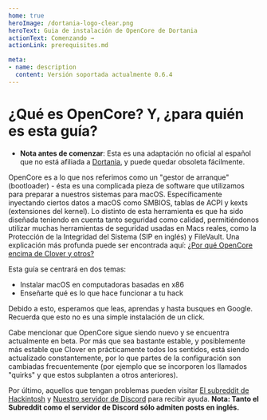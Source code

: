 ```yaml
---
home: true
heroImage: /dortania-logo-clear.png
heroText: Guia de instalación de OpenCore de Dortania
actionText: Comenzando →
actionLink: prerequisites.md

meta:
- name: description
  content: Versión soportada actualmente 0.6.4
---
```


# ¿Qué es OpenCore? Y, ¿para quién es esta guía?

* **Nota antes de comenzar**: Esta es una adaptación no oficial al español que no está afiliada a [Dortania](https://github.com/dortania), y puede quedar obsoleta fácilmente. 

OpenCore es a lo que nos referimos como un "gestor de arranque" (bootloader) - ésta es una complicada pieza de software que utilizamos para preparar a nuestros sistemas para macOS. Específicamente inyectando ciertos datos a macOS como SMBIOS, tablas de ACPI y kexts (extensiones del kernel). Lo distinto de esta herramienta es que ha sido diseñada teniendo en cuenta tanto seguridad como calidad, permitiéndonos utilizar muchas herramientas de seguridad usadas en Macs reales, como la Protección de la Integridad del Sistema (SIP en inglés) y FileVault. Una explicación más profunda puede ser encontrada aquí: [¿Por qué OpenCore encima de Clover y otros?](why-oc.md)

Esta guía se centrará en dos temas:

* Instalar macOS en computadoras basadas en x86
* Enseñarte qué es lo que hace funcionar a tu hack

Debido a esto, esperamos que leas, aprendas y hasta busques en Google. Recuerda que esto no es una simple instalación de un click.

Cabe mencionar que OpenCore sigue siendo nuevo y se encuentra actualmente en beta. Por más que sea bastante estable, y posiblemente más estable que Clover en prácticamente todos los sentidos, está siendo actualizado constantemente, por lo que partes de la configuración son cambiadas frecuentemente (por ejemplo que se incorporen los llamados "quirks" y que estos subplanten a otros anteriores).

Por último, aquellos que tengan problemas pueden visitar [El subreddit de Hackintosh](https://www.reddit.com/r/hackintosh/) y [Nuestro servidor de Discord](https://discord.gg/u8V7N5C) para recibir ayuda. 
**Nota: Tanto el Subreddit como el servidor de Discord sólo admiten posts en inglés.** 
